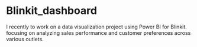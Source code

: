# Blinkit_dashboard
I recently to work on a data visualization project using Power BI for Blinkit. focusing on analyzing sales performance and customer preferences across various outlets.
